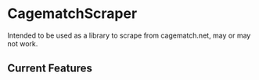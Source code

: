 # CagematchScraper
Intended to be used as a library to scrape from cagematch.net, may or may not work.

## Current Features
